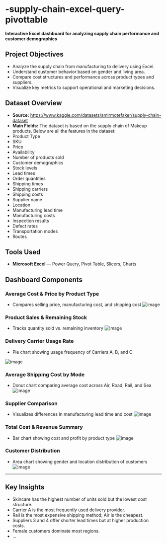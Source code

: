 # -supply-chain-excel-query-pivottable
 **Interactive Excel dashboard for analyzing supply chain performance and customer demographics**
 
## Project Objectives

- Analyze the supply chain from manufacturing to delivery using Excel.
- Understand customer behavior based on gender and living area.
- Compare cost structures and performance across product types and suppliers.
- Visualize key metrics to support operational and marketing decisions.

## Dataset Overview

- **Source:** https://www.kaggle.com/datasets/amirmotefaker/supply-chain-dataset
- **Main Fields:** The dataset is based on the supply chain of Makeup products. Below are all the features in the dataset:
- Product Type
- SKU
- Price
- Availability
- Number of products sold
- Customer demographics
- Stock levels
- Lead times
- Order quantities
- Shipping times
- Shipping carriers
- Shipping costs
- Supplier name
- Location
- Manufacturing lead time
- Manufacturing costs
- Inspection results
- Defect rates
- Transportation modes
- Routes
## Tools Used

- **Microsoft Excel** — Power Query, Pivot Table, Slicers, Charts  

## Dashboard Components

### Average Cost & Price by Product Type  
- Compares selling price, manufacturing cost, and shipping cost
![image](https://github.com/user-attachments/assets/b300d4a2-493c-47d5-abce-aa5b665f74a1)

### Product Sales & Remaining Stock  
- Tracks quantity sold vs. remaining inventory
![image](https://github.com/user-attachments/assets/7148677c-5803-4ccd-bf1a-c227a607d90f)

### Delivery Carrier Usage Rate  
- Pie chart showing usage frequency of Carriers A, B, and C
  
![image](https://github.com/user-attachments/assets/1c900129-23e5-4448-b40b-63b0ee8d35a0)


### Average Shipping Cost by Mode  
- Donut chart comparing average cost across Air, Road, Rail, and Sea
![image](https://github.com/user-attachments/assets/bec2aa62-c5ef-48b4-8a0f-b17149d5b2da)

### Supplier Comparison  
- Visualizes differences in manufacturing lead time and cost
![image](https://github.com/user-attachments/assets/6ffac38e-4465-4133-839f-30d7678dbe1f)


### Total Cost & Revenue Summary  
- Bar chart showing cost and profit by product type
![image](https://github.com/user-attachments/assets/248386fa-e44b-408d-b348-91b3eb5281e2)


### Customer Distribution  
- Area chart showing gender and location distribution of customers
![image](https://github.com/user-attachments/assets/167b661f-3cd2-4c3a-b24a-095f63e0db0d)

---

## Key Insights

- Skincare has the highest number of units sold but the lowest cost structure.
- Carrier A is the most frequently used delivery provider.
- Rail is the most expensive shipping method; Air is the cheapest.
- Suppliers 3 and 4 offer shorter lead times but at higher production costs.
- Female customers dominate most regions.
- ...
